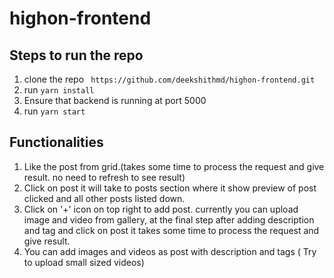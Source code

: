 # highon-frontend
## Steps to run the repo 
1. clone the repo ``` https://github.com/deekshithmd/highon-frontend.git```
2. run ``yarn install``
3. Ensure that backend is running at port 5000
4. run ``yarn start``

## Functionalities
1. Like the post from grid.(takes some time to process the request and give result. no need to refresh to see result)
2. Click on post it will take to posts section where it show preview of post clicked and all other posts listed down.
3. Click on  '+' icon on top right to add post. currently you can upload image and video from gallery, at the final step after adding description and tag and click on post it takes some time to process the request and give result.
4. You can add images and videos as post with description and tags ( Try to upload small sized videos)

